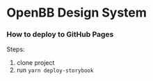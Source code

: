 # OpenBB Design System

### How to deploy to GitHub Pages

Steps:

1. clone project
2. run `yarn deploy-storybook`
